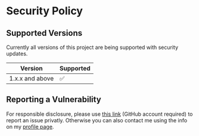 # Security Policy

## Supported Versions

Currently all versions of this project are
being supported with security updates.

| Version         | Supported          |
| --------------- | ------------------ |
| 1.x.x and above | :white_check_mark: |

## Reporting a Vulnerability

For responsible disclosure, please use [this link](https://github.com/leplusorg/docker-av/security/advisories/new) (GitHub account required) to report an issue privatly. Otherwise you can also contact me using the info on my [profile page](https://github.com/thomasleplus).
